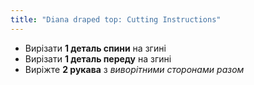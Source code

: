 ```yaml
---
title: "Diana draped top: Cutting Instructions"
---
```


- Вирізати **1 деталь спини** на згині
- Вирізати **1 деталь переду** на згині
- Виріжте **2 рукава** з _виворітними сторонами разом_
